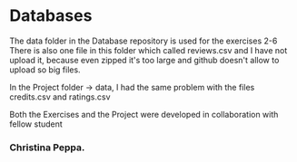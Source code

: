 # Databases
The data folder in the Database repository is used for the exercises 2-6
There is also one file in this folder which called reviews.csv and I have not upload it, because even zipped it's too large and github doesn't allow to upload so big files.

In the Project folder -> data, I had the same problem with the files credits.csv and ratings.csv

Both the Exercises and the Project were developed in collaboration with fellow student 
### Christina Peppa.
